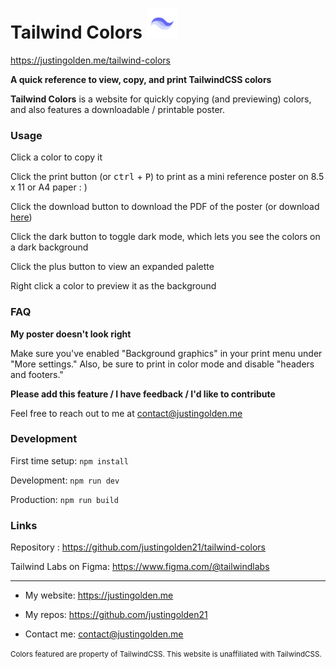 # Tailwind Colors <img src="docs/img/icon.svg" width="48px">

https://justingolden.me/tailwind-colors

**A quick reference to view, copy, and print TailwindCSS colors**

**Tailwind Colors** is a website for quickly copying (and previewing) colors, and also features a downloadable / printable poster.

### Usage

Click a color to copy it

Click the print button (or <kbd>ctrl</kbd> + <kbd>P</kbd>) to print as a mini reference poster on 8.5 x 11 or A4 paper : )

Click the download button to download the PDF of the poster (or download [here](https://github.com/justingolden21/tailwind-colors/raw/master/docs/poster/tailwind_colors.pdf))

Click the dark button to toggle dark mode, which lets you see the colors on a dark background

Click the plus button to view an expanded palette

Right click a color to preview it as the background

### FAQ

**My poster doesn't look right**

Make sure you've enabled "Background graphics" in your print menu under "More settings." Also, be sure to print in color mode and disable "headers and footers."

**Please add this feature / I have feedback / I'd like to contribute**

Feel free to reach out to me at contact@justingolden.me

### Development

First time setup: `npm install`

Development: `npm run dev`

Production: `npm run build`

### Links

Repository : https://github.com/justingolden21/tailwind-colors

Tailwind Labs on Figma: https://www.figma.com/@tailwindlabs

<hr>

- My website: https://justingolden.me

- My repos: https://github.com/justingolden21

- Contact me: contact@justingolden.me

<small>Colors featured are property of TailwindCSS. This website is unaffiliated with TailwindCSS.</small>
